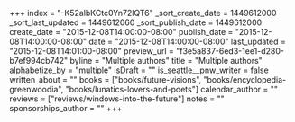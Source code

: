 +++
index = "-K52albKCtc0Yn72lQT6"
_sort_create_date = 1449612000
_sort_last_updated = 1449612060
_sort_publish_date = 1449612000
create_date = "2015-12-08T14:00:00-08:00"
publish_date = "2015-12-08T14:00:00-08:00"
date = "2015-12-08T14:00:00-08:00"
last_updated = "2015-12-08T14:01:00-08:00"
preview_url = "f3e5a837-6ed3-1ee1-d280-b7ef994cb742"
byline = "Multiple authors"
title = "Multiple authors"
alphabetize_by = "multiple"
isDraft = ""
is_seattle__pnw_writer = false
written_about = ""
books = ["books/future-visions", "books/encyclopedia-greenwoodia", "books/lunatics-lovers-and-poets"]
calendar_author = ""
reviews = ["reviews/windows-into-the-future"]
notes = ""
sponsorships_author = ""
+++
